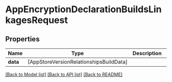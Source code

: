 # AppEncryptionDeclarationBuildsLinkagesRequest

## Properties
Name | Type | Description | Notes
------------ | ------------- | ------------- | -------------
**data** | [AppStoreVersionRelationshipsBuildData] |  | 

[[Back to Model list]](../README.md#documentation-for-models) [[Back to API list]](../README.md#documentation-for-api-endpoints) [[Back to README]](../README.md)



